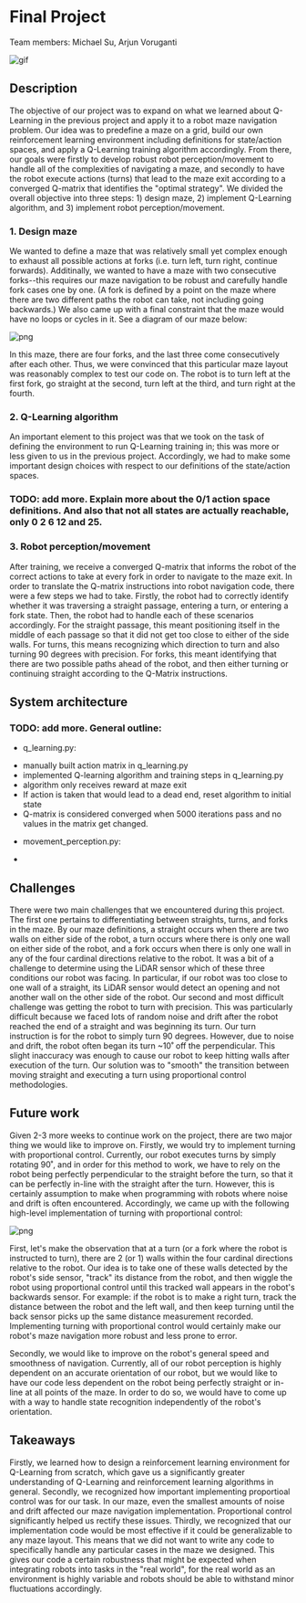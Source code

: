 # Final Project

Team members: Michael Su, Arjun Voruganti

![gif](https://github.com/mi-s/final_project/blob/main/maze_run.gif)

## Description

The objective of our project was to expand on what we learned about Q-Learning in the previous project and apply it to a robot maze navigation problem. Our idea was to predefine a maze on a grid, build our own reinforcement learning environment including definitions for state/action spaces, and apply a Q-Learning training algorithm accordingly. From there, our goals were firstly to develop robust robot perception/movement to handle all of the complexities of navigating a maze, and secondly to have the robot execute actions (turns) that lead to the maze exit according to a converged Q-matrix that identifies the "optimal strategy". We divided the overall objective into three steps: 1) design maze, 2) implement Q-Learning algorithm, and 3) implement robot perception/movement.

### 1. Design maze

We wanted to define a maze that was relatively small yet complex enough to exhaust all possible actions at forks (i.e. turn left, turn right, continue forwards). Additinally, we wanted to have a maze with two consecutive forks--this requires our maze navigation to be robust and carefully handle fork cases one by one. (A fork is defined by a point on the maze where there are two different paths the robot can take, not including going backwards.) We also came up with a final constraint that the maze would have no loops or cycles in it. See a diagram of our maze below:

![png](https://github.com/mi-s/final_project/blob/main/maze%20layout.png)

In this maze, there are four forks, and the last three come consecutively after each other. Thus, we were convinced that this particular maze layout was reasonably complex to test our code on. The robot is to turn left at the first fork, go straight at the second, turn left at the third, and turn right at the fourth.

### 2. Q-Learning algorithm

An important element to this project was that we took on the task of defining the environment to run Q-Learning training in; this was more or less given to us in the previous project. Accordingly, we had to make some important design choices with respect to our definitions of the state/action spaces. 

### TODO: add more. Explain more about the 0/1 action space definitions. And also that not all states are actually reachable, only 0 2 6 12 and 25.

### 3. Robot perception/movement

After training, we receive a converged Q-matrix that informs the robot of the correct actions to take at every fork in order to navigate to the maze exit. In order to translate the Q-matrix instructions into robot navigation code, there were a few steps we had to take. Firstly, the robot had to correctly identify whether it was traversing a straight passage, entering a turn, or entering a fork state. Then, the robot had to handle each of these scenarios accordingly. For the straight passage, this meant positioning itself in the middle of each passage so that it did not get too close to either of the side walls. For turns, this means recognizing which direction to turn and also turning 90 degrees with precision. For forks, this meant identifying that there are two possible paths ahead of the robot, and then either turning or continuing straight according to the Q-Matrix instructions. 

## System architecture

### TODO: add more. General outline:

* q_learning.py:
- manually built action matrix in q_learning.py
- implemented Q-learning algorithm and training steps in q_learning.py
- algorithm only receives reward at maze exit
- If action is taken that would lead to a dead end, reset algorithm to initial state
- Q-matrix is considered converged when 5000 iterations pass and no values in the matrix get changed.

* movement_perception.py:
- 



## Challenges

There were two main challenges that we encountered during this project. The first one pertains to differentiating between straights, turns, and forks in the maze. By our maze definitions, a straight occurs when there are two walls on either side of the robot, a turn occurs where there is only one wall on either side of the robot, and a fork occurs when there is only one wall in any of the four cardinal directions relative to the robot. It was a bit of a challenge to determine using the LiDAR sensor which of these three conditions our robot was facing. In particular, if our robot was too close to one wall of a straight, its LiDAR sensor would detect an opening and not another wall on the other side of the robot. Our second and most difficult challenge was getting the robot to turn with precision. This was particularly difficult because we faced lots of random noise and drift after the robot reached the end of a straight and was beginning its turn. Our turn instruction is for the robot to simply turn 90 degrees. However, due to noise and drift, the robot often began its turn ~10˚ off the perpendicular. This slight inaccuracy was enough to cause our robot to keep hitting walls after execution of the turn. Our solution was to "smooth" the transition between moving straight and executing a turn using proportional control methodologies.

## Future work

Given 2-3 more weeks to continue work on the project, there are two major thing we would like to improve on. Firstly, we would try to implement turning with proportional control. Currently, our robot executes turns by simply rotating 90˚, and in order for this method to work, we have to rely on the robot being perfectly perpendicular to the straight before the turn, so that it can be perfectly in-line with the straight after the turn. However, this is certainly assumption to make when programming with robots where noise and drift is often encountered. Accordingly, we came up with the following high-level implementation of turning with proportional control:

![png](https://github.com/mi-s/final_project/blob/main/proportional_control_turn_idea.png)

First, let's make the observation that at a turn (or a fork where the robot is instructed to turn), there are 2 (or 1) walls within the four cardinal directions relative to the robot. Our idea is to take one of these walls detected by the robot's side sensor, "track" its distance from the robot, and then wiggle the robot using proportional control until this tracked wall appears in the robot's backwards sensor. For example: if the robot is to make a right turn, track the distance between the robot and the left wall, and then keep turning until the back sensor picks up the same distance measurement recorded. Implementing turning with proportional control would certainly make our robot's maze navigation more robust and less prone to error.

Secondly, we would like to improve on the robot's general speed and smoothness of navigation. Currently, all of our robot perception is highly dependent on an accurate orientation of our robot, but we would like to have our code less dependent on the robot being perfectly straight or in-line at all points of the maze. In order to do so, we would have to come up with a way to handle state recognition independently of the robot's orientation.

## Takeaways

Firstly, we learned how to design a reinforcement learning environment for Q-Learning from scratch, which gave us a significantly greater understanding of Q-Learning and reinforcement learning algorithms in general. Secondly, we recognized how important implementing proportioal control was for our task. In our maze, even the smallest amounts of noise and drift affected our maze navigation implementation. Proportional control significantly helped us rectify these issues. Thirdly, we recognized that our implementation code would be most effective if it could be generalizable to any maze layout. This means that we did not want to write any code to specifically handle any particular cases in the maze we designed. This gives our code a certain robustness that might be expected when integrating robots into tasks in the "real world", for the real world as an environment is highly variable and robots should be able to withstand minor fluctuations accordingly.

